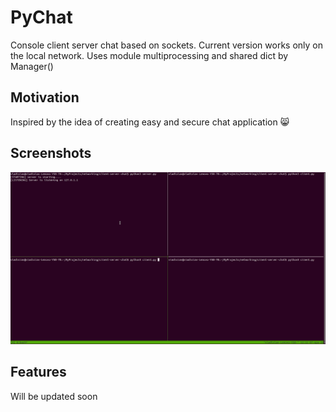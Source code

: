 # PyChat

Console client server chat based on sockets. Current version works only on the local network. Uses module multiprocessing and shared dict by Manager()

## Motivation

Inspired by the idea of creating easy and secure chat application 😸

## Screenshots

![](tmux_record.gif)

## Features

Will be updated soon
